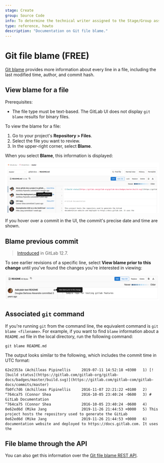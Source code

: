 ```yaml
---
stage: Create
group: Source Code
info: To determine the technical writer assigned to the Stage/Group associated with this page, see https://about.gitlab.com/handbook/product/ux/technical-writing/#assignments
type: reference, howto
description: "Documentation on Git file blame."
---
```


# Git file blame **(FREE)**

[Git blame](https://git-scm.com/docs/git-blame) provides more information
about every line in a file, including the last modified time, author, and
commit hash.

## View blame for a file

Prerequisites:

- The file type must be text-based. The GitLab UI does not display
  `git blame` results for binary files.

To view the blame for a file:

1. Go to your project's **Repository > Files**.
1. Select the file you want to review.
1. In the upper-right corner, select **Blame**.

When you select **Blame**, this information is displayed:

![Git blame output](img/file_blame_output_v12_6.png "Blame button output")

If you hover over a commit in the UI, the commit's precise date and time
are shown.

## Blame previous commit

> [Introduced](https://gitlab.com/gitlab-org/gitlab/-/issues/19299) in GitLab 12.7.

To see earlier revisions of a specific line, select **View blame prior to this change**
until you've found the changes you're interested in viewing:

![Blame previous commit](img/file_blame_previous_commit_v12_7.png "Blame previous commit")

## Associated `git` command

If you're running `git` from the command line, the equivalent command is
`git blame <filename>`. For example, if you want to find `blame` information
about a `README.md` file in the local directory, run the following command:

```shell
git blame README.md
```

The output looks similar to the following, which includes the commit time
in UTC format:

```shell
62e2353a (Achilleas Pipinellis     2019-07-11 14:52:18 +0300   1) [![build status](https://gitlab.com/gitlab-org/gitlab-docs/badges/master/build.svg)](https://gitlab.com/gitlab-com/gitlab-docs/commits/master)
fb0fc7d6 (Achilleas Pipinellis     2016-11-07 22:21:22 +0100   2)
^764ca75 (Connor Shea              2016-10-05 23:40:24 -0600   3) # GitLab Documentation
^764ca75 (Connor Shea              2016-10-05 23:40:24 -0600   4)
0e62ed6d (Mike Jang                2019-11-26 21:44:53 +0000   5) This project hosts the repository used to generate the GitLab
0e62ed6d (Mike Jang                2019-11-26 21:44:53 +0000   6) documentation website and deployed to https://docs.gitlab.com. It uses the
```

## File blame through the API

You can also get this information over the [Git file blame REST API](../../../api/repository_files.md#get-file-blame-from-repository).
